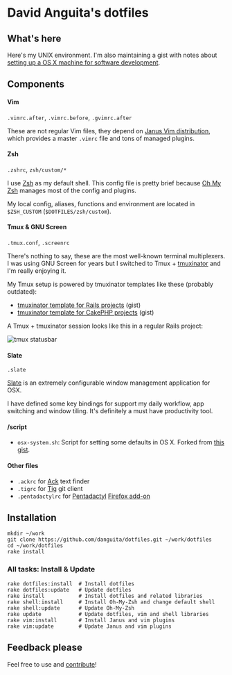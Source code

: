 # David Anguita's dotfiles

## What's here

Here's my UNIX environment. I'm also maintaining a gist with notes about [setting up a OS X machine for software development](https://gist.github.com/danguita/6242852).

## Components

#### Vim

`.vimrc.after`, `.vimrc.before`, `.gvimrc.after`

These are not regular Vim files, they depend on [Janus Vim distribution](https://github.com/carlhuda/janus), which provides a master `.vimrc` file and tons of managed plugins.

#### Zsh

`.zshrc`, `zsh/custom/*`

I use [Zsh](http://www.zsh.org/) as my default shell. This config file is pretty brief because [Oh My Zsh](https://github.com/robbyrussell/oh-my-zsh) manages most of the config and plugins.

My local config, aliases, functions and environment are located in `$ZSH_CUSTOM` (`$DOTFILES/zsh/custom`).

#### Tmux & GNU Screen

`.tmux.conf`, `.screenrc`

There's nothing to say, these are the most well-known terminal multiplexers. I was using GNU Screen for years but I switched to Tmux + [tmuxinator](https://github.com/aziz/tmuxinator) and I'm really enjoying it.

My Tmux setup is powered by tmuxinator templates like these (probably outdated):
* [tmuxinator template for Rails projects](https://gist.github.com/3023433) (gist)
* [tmuxinator template for CakePHP projects](https://gist.github.com/3033284) (gist)

A Tmux + tmuxinator session looks like this in a regular Rails project:

![tmux statusbar](https://raw.github.com/danguita/dotfiles/master/screenshots/tmux-statusbar.jpg)

#### Slate

`.slate`

[Slate](https://github.com/jigish/slate) is an extremely configurable window management application for OSX.

I have defined some key bindings for support my daily workflow, app switching and window tiling. It's definitely a must have productivity tool.

#### /script

* `osx-system.sh`: Script for setting some defaults in OS X. Forked from [this gist](https://gist.github.com/2260182).

#### Other files

* `.ackrc` for [Ack](http://beyondgrep.com/) text finder
* `.tigrc` for [Tig](http://jonas.nitro.dk/tig/) git client
* `.pentadactylrc` for [Pentadactyl](http://5digits.org/pentadactyl/) [Firefox add-on](https://addons.mozilla.org/es/firefox/addon/pentadactyl/)

## Installation

    mkdir ~/work
    git clone https://github.com/danguita/dotfiles.git ~/work/dotfiles
    cd ~/work/dotfiles
    rake install

### All tasks: Install & Update

    rake dotfiles:install  # Install dotfiles
    rake dotfiles:update   # Update dotfiles
    rake install           # Install dotfiles and related libraries
    rake shell:install     # Install Oh-My-Zsh and change default shell
    rake shell:update      # Update Oh-My-Zsh
    rake update            # Update dotfiles, vim and shell libraries
    rake vim:install       # Install Janus and vim plugins
    rake vim:update        # Update Janus and vim plugins

## Feedback please

Feel free to use and [contribute](https://github.com/danguita/dotfiles/issues)!

